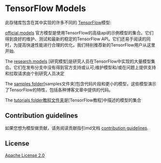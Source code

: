 # TensorFlow Models

此存储库包含在其中实现的许多不同的 [TensorFlow](https://www.tensorflow.org)模型:

[official models](official) 官方模型是使用TensorFlow的高级api的示例模型的集合。它们得到良好的维护、测试和最新的稳定的TensorFlow API。它们还易于阅读的同时，为提高快速性能进行合理的优化。我们特别推荐新的TensorFlow用户从这里开始.

The [research models](https://github.com/tensorflow/models/tree/master/research) [研究模型]是研究人员在TensorFlow中实现的大量模型集合。它们在发布分支中没有得到官方支持或认可;维护模型和/或在问题上提供支持和拉取请求由个别研究人员决定

The [samples folder](samples)[samples文件夹]包含代码片段和更小的模型，这些模型演示了TensorFlow的特性，包括各种博客文章中提供的代码。

The [tutorials folder](tutorials)[教程文件夹](教程)是[TensorFlow教程]中描述的模型的集合

## Contribution guidelines

如果您想为模型做贡献，请务阅读贡献指引md文档 [contribution guidelines](CONTRIBUTING.md).


## License

[Apache License 2.0](LICENSE)

